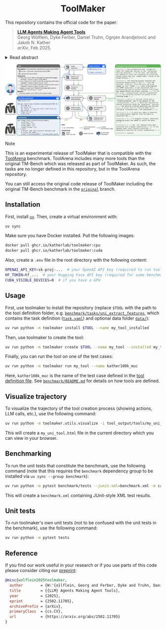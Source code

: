 <div align="center">
<h1>ToolMaker</h1>
</div>

This repository contains the official code for the paper:

> [**LLM Agents Making Agent Tools**](https://arxiv.org/abs/2502.11705)  
> Georg Wölflein, Dyke Ferber, Daniel Truhn, Ognjen Arandjelović and Jakob N. Kather  
> _arXiv_, Feb 2025.

<details>
<summary>Read abstract</summary>
Tool use has turned large language models (LLMs) into powerful agents that can perform complex multi-step tasks by dynamically utilising external software components. However, these tools must be implemented in advance by human developers, hindering the applicability of LLM agents in domains which demand large numbers of highly specialised tools, like in life sciences and medicine. Motivated by the growing trend of scientific studies accompanied by public code repositories, we propose ToolMaker, a novel agentic framework that autonomously transforms papers with code into LLM-compatible tools. Given a short task description and a repository URL, ToolMaker autonomously installs required dependencies and generates code to perform the task, using a closed-loop self-correction mechanism to iteratively diagnose and rectify errors. To evaluate our approach, we introduce a benchmark comprising 15 diverse and complex computational tasks spanning both medical and non-medical domains with over 100 unit tests to objectively assess tool correctness and robustness. ToolMaker correctly implements 80% of the tasks, substantially outperforming current state-of-the-art software engineering agents. ToolMaker therefore is a step towards fully autonomous agent-based scientific workflows.
</details>

![Overview](resources/overview.png)


> [!NOTE]
> This is an experimental release of ToolMaker that is compatible with the [ToolArena](https://github.com/KatherLab/ToolArena) benchmark. ToolArena includes many more tools than the original TM-Bench which was released as part of ToolMaker. As such, the tasks are no longer defined in this repository, but in the ToolArena repository.
> 
> You can still access the original code release of ToolMaker including the original TM-Bench benchmark in the [`original`](https://github.com/KatherLab/ToolMaker/tree/original) branch. 

## Installation
First, install [`uv`](https://docs.astral.sh/uv/getting-started/installation/). 
Then, create a virtual environment with:
```bash
uv sync
```

Make sure you have Docker installed. Pull the following images:
```bash
docker pull ghcr.io/katherlab/toolmaker:cpu
docker pull ghcr.io/katherlab/toolmaker:cuda
```

Also, create a `.env` file in the root directory with the following content:
```bash
OPENAI_API_KEY=sk-proj-...  # your OpenAI API key (required to run toolmaker)
HF_TOKEN=hf_...  # your Hugging Face API key (required for some benchmark tools)
CUDA_VISIBLE_DEVICES=0  # if you have a GPU
```

## Usage
First, use toolmaker to install the repository (replace `$TOOL` with the path to the tool definition folder, e.g. [`benchmark/tasks/uni_extract_features`](benchmark/tasks/uni_extract_features), which contains the task definition ([`task.yaml`](benchmark/tasks/uni_extract_features/task.yaml)) and optional data folder [`data/`](benchmark/tasks/uni_extract_features/data/)):
```bash
uv run python -m toolmaker install $TOOL --name my_tool_installed
```

Then, use toolmaker to create the tool:
```bash
uv run python -m toolmaker create $TOOL --name my_tool --installed my_tool_installed
```

Finally, you can run the tool on one of the test cases:
```bash
uv run python -m toolmaker run my_tool --name kather100k_muc
```
Here, `kather100k_muc` is the name of the test case defined in the [tool definition file](benchmark/tasks/uni_extract_features/task.yaml). 
See [`benchmark/README.md`](benchmark/README.md) for details on how tools are defined.

## Visualize trajectory
To visualize the trajectory of the tool creation process (showing actions, LLM calls, etc.), use the following command:
```bash
uv run python -m toolmaker.utils.visualize -i tool_output/tools/my_uni_tool/logs.jsonl -o my_uni_tool.html
```
This will create a `my_uni_tool.html` file in the current directory which you can view in your browser.

## Benchmarking
To run the unit tests that constitute the benchmark, use the following command (note that this requires the `benchmark` dependency group to be installed via `uv sync --group benchmark`):
```bash
uv run python -m pytest benchmark/tests --junit-xml=benchmark.xml -m cached  # only run cached tests (faster)
```
This will create a `benchmark.xml` containing JUnit-style XML test results.

## Unit tests
To run toolmaker's own unit tests (not to be confused with the unit tests in the benchmark), use the following command:
```bash
uv run python -m pytest tests
```

## Reference
If you find our work useful in your research or if you use parts of this code please consider citing our [preprint](https://arxiv.org/abs/2502.11705):

```bibtex
@misc{wolflein2025toolmaker,
  author        = {W\"{o}lflein, Georg and Ferber, Dyke and Truhn, Daniel and Arandjelovi\'{c}, Ognjen and Kather, Jakob Nikolas},
  title         = {{LLM} Agents Making Agent Tools},
  year          = {2025},
  eprint        = {2502.11705},
  archivePrefix = {arXiv},
  primaryClass  = {cs.CV},
  url           = {https://arxiv.org/abs/2502.11705}
}
```
